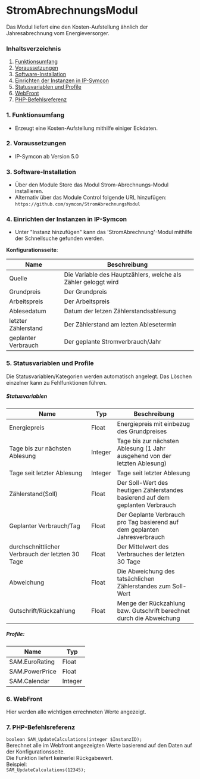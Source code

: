 # StromAbrechnungsModul
Das Modul liefert eine den Kosten-Aufstellung ähnlich der Jahresabrechnung vom Energieversorger. 


### Inhaltsverzeichnis

1. [Funktionsumfang](#1-funktionsumfang)
2. [Voraussetzungen](#2-voraussetzungen)
3. [Software-Installation](#3-software-installation)
4. [Einrichten der Instanzen in IP-Symcon](#4-einrichten-der-instanzen-in-ip-symcon)
5. [Statusvariablen und Profile](#5-statusvariablen-und-profile)
6. [WebFront](#6-webfront)
7. [PHP-Befehlsreferenz](#7-php-befehlsreferenz)

### 1. Funktionsumfang

* Erzeugt eine Kosten-Aufstellung mithilfe einiger Eckdaten.

### 2. Voraussetzungen

- IP-Symcon ab Version 5.0

### 3. Software-Installation

* Über den Module Store das Modul Strom-Abrechnungs-Modul installieren.
* Alternativ über das Module Control folgende URL hinzufügen:
`https://github.com/symcon/StromAbrechnungsModul`  

### 4. Einrichten der Instanzen in IP-Symcon

- Unter "Instanz hinzufügen" kann das 'StromAbrechnung'-Modul mithilfe der Schnellsuche gefunden werden.  

__Konfigurationsseite__:

Name                | Beschreibung
------------------- | ---------------------------------
Quelle              | Die Variable des Hauptzählers, welche als Zähler geloggt wird
Grundpreis          | Der Grundpreis
Arbeitspreis        | Der Arbeitspreis
Ablesedatum         | Datum der letzen Zählerstandsablesung 
letzter Zählerstand | Der Zählerstand am lezten Ablesetermin
geplanter Verbrauch | Der geplante Stromverbrauch/Jahr


### 5. Statusvariablen und Profile

Die Statusvariablen/Kategorien werden automatisch angelegt. Das Löschen einzelner kann zu Fehlfunktionen führen.

##### Statusvariablen

Name                                            | Typ     | Beschreibung
----------------------------------------------- | ------- | -------------------------------
Energiepreis                                    | Float   | Energiepreis mit einbezug des Grundpreises
Tage bis zur nächsten Ablesung                  | Integer | Tage bis zur nächsten Ablesung (1 Jahr ausgehend von der letzten Ablesung)
Tage seit letzter Ablesung                      | Integer | Tage seit letzter Ablesung
Zählerstand(Soll)                               | Float   | Der Soll-Wert des heutigen Zählerstandes basierend auf dem geplanten Verbrauch
Geplanter Verbrauch/Tag                         | Float   | Der Geplante Verbrauch pro Tag basierend auf dem geplanten Jahresverbrauch
durchschnittlicher Verbrauch der letzten 30 Tage| Float   | Der Mittelwert des Verbrauches der letzten 30 Tage
Abweichung                                      | Float   | Die Abweichung des tatsächlichen Zählerstandes zum Soll-Wert
Gutschrift/Rückzahlung                          | Float   | Menge der Rückzahlung bzw. Gutschrift berechnet durch die Abweichung

##### Profile:

Name           | Typ
-------------  | ------- 
SAM.EuroRating | Float
SAM.PowerPrice | Float
SAM.Calendar   | Integer

### 6. WebFront

Hier werden alle wichtigen errechneten Werte angezeigt. 

### 7. PHP-Befehlsreferenz

`boolean SAM_UpdateCalculations(integer $InstanzID);`  
Berechnet alle im Webfront angezeigten Werte basierend auf den Daten auf der Konfigurationsseite.  
Die Funktion liefert keinerlei Rückgabewert.  
Beispiel:  
`SAM_UpdateCalculations(12345);`
